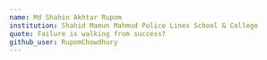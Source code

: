 ```yaml
---
name: Md Shahin Akhtar Rupom
institution: Shahid Mamun Mahmud Police Lines School & College
quote: Failure is walking from success?
github_user: RupomChowdhury
---
```

